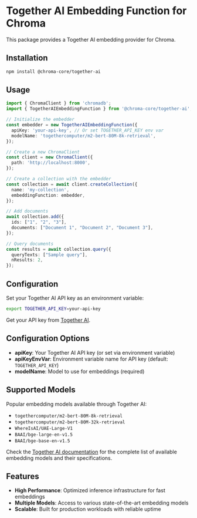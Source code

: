 # Together AI Embedding Function for Chroma

This package provides a Together AI embedding provider for Chroma.

## Installation

```bash
npm install @chroma-core/together-ai
```

## Usage

```typescript
import { ChromaClient } from 'chromadb';
import { TogetherAIEmbeddingFunction } from '@chroma-core/together-ai';

// Initialize the embedder
const embedder = new TogetherAIEmbeddingFunction({
  apiKey: 'your-api-key', // Or set TOGETHER_API_KEY env var
  modelName: 'togethercomputer/m2-bert-80M-8k-retrieval',
});

// Create a new ChromaClient
const client = new ChromaClient({
  path: 'http://localhost:8000',
});

// Create a collection with the embedder
const collection = await client.createCollection({
  name: 'my-collection',
  embeddingFunction: embedder,
});

// Add documents
await collection.add({
  ids: ["1", "2", "3"],
  documents: ["Document 1", "Document 2", "Document 3"],
});

// Query documents
const results = await collection.query({
  queryTexts: ["Sample query"],
  nResults: 2,
});
```

## Configuration

Set your Together AI API key as an environment variable:

```bash
export TOGETHER_API_KEY=your-api-key
```

Get your API key from [Together AI](https://together.ai/).

## Configuration Options

- **apiKey**: Your Together AI API key (or set via environment variable)
- **apiKeyEnvVar**: Environment variable name for API key (default: `TOGETHER_API_KEY`)
- **modelName**: Model to use for embeddings (required)

## Supported Models

Popular embedding models available through Together AI:

- `togethercomputer/m2-bert-80M-8k-retrieval`
- `togethercomputer/m2-bert-80M-32k-retrieval`
- `WhereIsAI/UAE-Large-V1`
- `BAAI/bge-large-en-v1.5`
- `BAAI/bge-base-en-v1.5`

Check the [Together AI documentation](https://docs.together.ai/docs/embedding-models) for the complete list of available embedding models and their specifications.

## Features

- **High Performance**: Optimized inference infrastructure for fast embeddings
- **Multiple Models**: Access to various state-of-the-art embedding models
- **Scalable**: Built for production workloads with reliable uptime